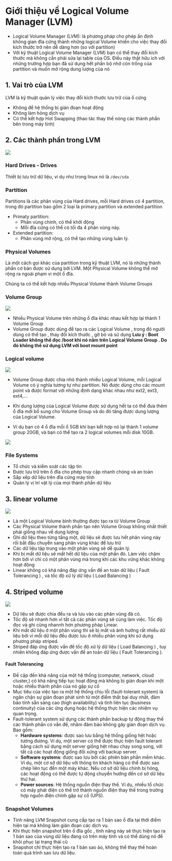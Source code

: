 ﻿# Giới thiệu về Logical Volume Manager (LVM)
 * Logical Volume Manager (LVM): là phương pháp cho phép ấn định không gian đĩa cứng thành những logical Volume khiến cho việc thay đổi kích thước trở nên dễ dàng hơn (so với partition)
 * Với kỹ thuật Logical Volume Manager (LVM) bạn có thể thay đổi kích thước mà không cần phải sửa lại table của OS. Điều này thật hữu ich với những trường hợp bạn đã sử dụng hết phần bộ nhớ còn trống của partition và muốn mở rộng dung lượng của nó

## 1. Vai trò của LVM
LVM là kỹ thuật quản lý việc thay đổi kích thước lưu trữ của ổ cứng
 * Không để hệ thống bị gián đoạn hoạt động
 * Không làm hỏng dịch vụ
 * Có thể kết hợp Hot Swapping (thao tác thay thế nóng các thành phần bên trong máy tính)
## 2. Các thành phần trong LVM
![](/image/lvm1.png)

### Hard Drives - Drives

Thiết bị lưu trữ dữ liệu, ví dụ như trong linux nó là `/dev/sda`

### Partition

Partitions là các phân vùng của Hard drives, mỗi Hard drives có 4 partition, trong đó partition bao gồm 2 loại là primary partition và extended partition
 * Primaty partition:
   * Phân vùng chính, có thể khởi động
   * Mỗi đĩa cứng có thể có tối đa 4 phân vùng này.
 * Extended partition:
   * Phân vùng mở rộng, có thể tạo những vùng luân lý.

### Physical Volumes

Là một cách gọi khác của partition trong kỹ thuật LVM, nó là những thành phần cơ bản được sử dụng bởi LVM. Một Physical Volume không thể mở rộng ra ngoài phạm vi một ổ đĩa.

Chúng ta có thể kết hợp nhiều Physical Volume thành Volume Groups

### Volume Group
![](/image/lvm2.png)

 * Nhiều Physical Volume trên những ổ đĩa khác nhau kết hợp lại thành 1 Volume Group
 * Volume Group được dùng để tạo ra các Logical Volume , trong đó người dùng có thể tạo , thay đổi kích thước , gỡ bỏ và sử dụng
**Lưu ý : Boot Loader không thể đọc /boot khi nó nằm trên Logical Volume Group . Do đó không thể sử dụng LVM với boot mount point**

### Logical volume
![](/image/lvm3.png)

 * Volume Group được chia nhỏ thành nhiều Logical Volume, mỗi Logical Volume có ý nghĩa tương tự như partition. Nó được dùng cho các mount point và được format với những định dạng khác nhau như ext2, ext3, ext4,…

 * Khi dung lượng của Logical Volume được sử dụng hết ta có thể đưa thêm ổ đĩa mới bổ sung cho Volume Group và do đó tăng được dung lượng của Logical Volume.

 * Ví dụ bạn có 4 ổ đĩa mỗi ổ 5GB khi bạn kết hợp nó lại thành 1 volume group 20GB, và bạn có thể tạo ra 2 logical volumes mỗi disk 10GB.

![](/image/lvm4.png)

### File Systems
 * Tổ chức và kiểm soát các tập tin
 * Được lưu trữ trên ổ đĩa cho phép truy cập nhanh chóng và an toàn
 * Sắp xếp dữ liệu trên đĩa cứng máy tính
 * Quản lý vị trí vật lý của mọi thành phần dữ liệu 

## 3. linear volume
![](/image/lvm5.png)

 * Là một Logical Volume bình thường được tạo ra từ Volume Group
 * Các Physical Volume thành phần tạo nên Volume Group không nhất thiết phải giống nhau về dung lượng
 * Ghi dữ liệu theo từng tầng một, dữ liệu sẽ được lưu hết phân vùng này rồi bắt đầu chuyển sang phân vùng khác để lưu trữ
 * Các dữ liệu tập trung vào một phân vùng sẽ dễ quản lý.
 * Khi bị mất dữ liệu sẽ mất hết dữ liệu của một phần đó. Làm việc chậm hơn bởi vì chỉ có một phân vùng mà trong khi các khu vừng khác không hoạt động
 * Linear không có khả năng đáp ứng vấn đề an toàn dữ liệu ( Fault Tolerancing ) , và tốc độ xử lý dữ liệu ( Load Balancing )
 
## 4. Striped volume

![](/image/lvm6.png)

 * Dữ liệu sẽ được chia đều ra và lưu vào các phân vùng đã có.
 * Tốc độ sẽ nhanh hơn vì tất cả các phân vùng sẽ cùng làm việc. Tốc độ đọc và ghi cũng nhannh hơn phương pháp Linear.
 * Khi mất dữ liệu ở một phân vùng thì sẽ bị mất và ảnh hưởng rất nhiều dữ liệu bởi vì mỗi dữ liệu đều được lưu ở nhiều phân vùng khi sử dụng phương pháp striped.
 * Striped đáp ứng được vấn đề tốc độ xử lý dữ liệu ( Load Balancing ) , tuy nhiên không đáp ứng được vấn đề an toàn dữ liệu ( Fault Tolerancing ).

#### Fault Tolerancing
 * Đề cập đến khả năng của một hệ thống (computer, network, cloud cluster,) có khả năng tiếp tục hoạt động mà không bị gián đoạn khi một hoặc nhiều thành phần của nó gặp sự cố
 * Mục tiêu của việc tạo ra một hệ thống chịu lỗi (fault-tolerant system) là ngăn chặn sự gián đoạn phát sinh từ một điểm thất bại duy nhất, đảm bảo tính sẵn sàng cao (high availability) và tính liên tục (business continuity) của các ứng dụng hoặc hệ thống thực hiện các nhiệm vụ quan trọng.
 * Fault-tolerant system sử dụng các thành phần backup tự động thay thế các thành phần có vấn đề, nhằm đảm bảo không gây gián đoạn dịch vụ. Bao gồm:
   * **Hardware systems**: được sao lưu bằng hệ thống giống hệt hoặc tương đương. Ví dụ, một server có thể được thực hiện fault tolerant bằng cách sử dụng một server giống hệt nhau chạy song song, với tất cả các hoạt động giống đối xứng với backup server.
   * **Software systems**: được sao lưu bởi các phiên bản phần mềm khác. Ví dụ, một cơ sở dữ liệu với thông tin khách hàng có thể được sao chép liên tục đến một máy khác. Nếu cơ sở dữ liệu chính bị hỏng, các hoạt động có thể được tự động chuyển hướng đến cơ sở dữ liệu thứ hai.
   * **Power sources**: Hệ thống nguồn điện thay thế. Ví dụ, nhiều tổ chức có máy phát điện có thể trở thành nguồn điện thay thế trong trường hợp nguồn điện chính gặp sự cố (UPS).
### Snapshot Volumes
 * Tính năng LVM Snapshot cung cấp tạo ra 1 bản sao ổ đĩa tại thời điểm hiện tại mà không làm gián đoạn các dịch vụ.
 * Khi thực hiện snapshot trên ổ đĩa gốc , tính năng này sẽ thực hiện tạo ra 1 bản sao của vùng dữ liệu đang có trên máy tính và có thể dùng nó để khôi phục lại trạng thái cũ
 * Snapshot chỉ thực hiện tạo ra 1 bản sao ảo, không thể thay thế hoàn toàn quá trình sao lưu dữ liệu.

 
 
 

